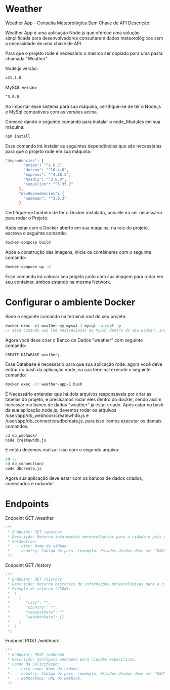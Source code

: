# Weather
Weather App - Consulta Meteorológica Sem Chave de API
Descrição:

Weather App é uma aplicação Node.js que oferece uma solução simplificada para desenvolvedores consultarem dados meteorológicos sem a necessidade de uma chave de API.

Para que o projeto rode é necessário o mesmo ser copiado para uma pasta chamada "Weather"

Node.js versão:

```bash
v21.1.0
```

MySQL versão:

```bash
^3.8.0
```

Ao Importar esse sistema para sua máquina, certifique-se de ter o Node.js e MySql compatíveis com as versões acima.

Comece dando o seguinte comando para instalar o node_Modules em sua máquina:
```bash
npm install
```

Esse comando irá instalar as seguintes dependências que são necessárias para que o projeto rode em sua máquina:
```bash
"dependencies": {
        "axios": "^1.6.5",
        "dotenv": "^16.4.0",
        "express": "^4.18.2",
        "mysql2": "^3.8.0",
        "sequelize": "^6.35.2"
      },
      "devDependencies": {
        "nodemon": "^3.0.3"
      } 
```

Certifique-se também de ter o Docker instalado, pois ele irá ser necessário para rodar o Projeto.

Após estar com o Docker aberto em sua máquina, na raiz do projeto, escreva o seguinte comando:
```bash
docker-compose build
```
Após a construção das imagens, inicie os contêineres com o seguinte comando:
```bash
docker-compose up -d
```
Esse comando irá colocar seu projeto junto com sua imagem para rodar em seu container, ambos estando na mesma Network.

# Configurar o ambiente Docker
Rode o seguinte comando na terminal root do seu projeto:
```javascript
docker exec -it weather-my-mysql-1 mysql -u root -p
// esse comando vai lhe redirecionar ao MySql dentro do seu Docker, Insira a Senha "password" para fazer login.
```
Agora você deve criar o Banco de Dados "weather" com seguinte comando:
```mysql
CREATE DATABASE weather;
```
Esse Database é necessário para que sua aplicação rode.
agora você deve entrar no bash da aplicação node, na sua terminal execute o seguinte comando:
```bash
docker exec -it weather-app-1 bash
```
É Necessário entender que há dois arquivos responsáveis por criar as tabelas do projeto, e precisamos rodar eles dentro do docker, sendo assim necessário o banco de dados "weather" já estar criado.
Após estar no bash da sua aplicação node.js, devemos rodar os arquivos /user/app/db_webhook/createwhdb.js e /user/app/db_connection/dbcreate.js, para isso iremos executar os demais comandos:

```bash
cd db_webhook/
node createwhdb.js
```
E então devemos realizar isso com o segundo arquivo:
```bash
cd ..
cd db_connection/
node dbcreate.js
```
Agora sua aplicação deve estar com os bancos de dados criados, conectados e rodando!

# Endpoints

Endpoint GET /weather

```javascript
/**
 * Endpoint: GET /weather
 * Descrição: Retorna informações meteorológicas para a cidade e país especificados.
 * Parâmetros:
 *   - city: Nome da cidade.
 *   - country: Código do país. (exemplo: Estados Unidos deve ser "USA").
 */
```

Endpoint GET /history

```javascript
/**
 * Endpoint: GET /history
 * Descrição: Retorna histórico de informações meteorológicas para a cidade e país especificados em consultas anteriores.
 * Exemplo de retorno (JSON):
 *  [
 *    {
 *       "city": "",
 *       "country": "",
 *       "requestDate": "",
 *       "weatherData": {}
 *    }
 *  ]
 */
```

Endpoint POST /webhook

```javascript
/**
 * Endpoint: POST /webhook
 * Descrição: Configura webhooks para cidades específicas.
 * Corpo da Solicitação:
 *   - city_name: Nome da cidade.
 *   - country: Código do país. (exemplo: Estados Unidos deve ser "USA").
 *   - webhookURL: URL do webhook.
 */

```
